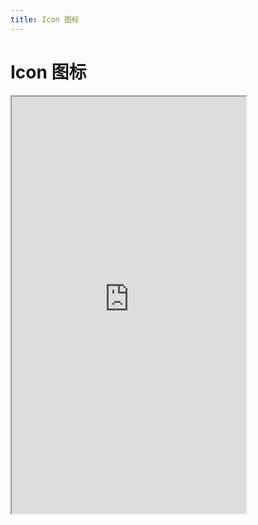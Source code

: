 ```yaml
---
title: Icon 图标
---
```


# Icon 图标

<iframe src="https://cfg-design.github.io/cfgd-uniapp3/#/pages/icon/index" style="width: 375px; height: 667px" />

:::tip 提示
- 图标来源 [REMIX ICON V2.5](https://www.iconfont.cn/collections/detail?cid=25353)
- 默认没有一个图标，需要手动添加
:::

### 添加默认图标
```vue-html
// src/App.vue
<style lang="scss">
/* 非 nvue 引入 */
/* #ifndef APP-NVUE */
@import url('@/uni_modules/cfg-design/components/c-icon/iconfont.css');
/* #endif */
</style>
```

```ts
// src/main.ts
import { icons, setIcons } from '@/uni_modules/cfg-design'
setIcons(icons)
```

* [nvue 加载自定义字体](https://uniapp.dcloud.net.cn/tutorial/nvue-api.html#addrule)。
默认图标字体文件：/src/uni_modules/cfg-design/components/c-icon/iconfont.woff2

### 使用 iconfont.cn 编辑图标。

1 、 打开 [REMIX ICON V2.5](https://www.iconfont.cn/collections/detail?cid=25353)

2 、 参考 [uniapp 编辑图标教程](https://uniapp.dcloud.net.cn/component/uniui/uni-icons.html#%E8%8E%B7%E5%8F%96%E5%9B%BE%E6%A0%87)

3 、 下载来的 iconfont.css 文件内容只要 @font-face 部分， 参考 /src/uni_modules/cfg-design/components/c-icon/iconfont.css 文件，并引入编辑的图标文件到 App.vue ，参考[添加默认图标](#添加默认图标)
```css
@font-face {
  font-family: "c-icon";
  src: url('[base64]')
}
```

4 、 设置图标名
```ts
// src/main.ts
import { setIcons, addIcons } from '@/uni_modules/cfg-design'

// 设置图标，会删除之前的图标
setIcons({
  home: '\ue839',
  ...
})

// 添加图标，不会删除之前的图标
addIcons({
  home: '\ue839',
  ...
})
```


### 基本使用

```vue-html
<c-icon name="add-line" />
```

### 颜色
* [颜色的使用](/guide/colors.html)

```vue-html
<c-icon color="primary" name="add-line" />
<c-icon color="error" name="add-line" />
<c-icon color="success" name="add-line" />
<c-icon color="warning" name="add-line" />
<c-icon color="info" name="add-line" />
<c-icon color="#7546c9" name="add-line" />
```

### 大小
* [大小的使用](/guide/font-sizes.html)

```vue-html
<c-icon size="s" name="add-line" />
<c-icon size="m" name="add-line" />
<c-icon size="l" name="add-line" />
<c-icon size="100" name="add-line" />
```

### 配置 Props
* [Props 的使用](/guide/props.html)

```ts
import { setIconConfigs } from '@/uni_modules/cfg-design'

setIconConfigs({
  default: { ... }, // 默认配置
  myIcon1: { ... },  // 自定义配置
  myIcon2: { ... }, // 自定义配置
})
```

```vue-html
<c-icon c="myIcon1" name="add-line" />
<c-icon c="myIcon2" name="add-line" />
```

### API

### Icon Props {#props}

| 名称             | 类型                     | 默认值             | 版本           | 说明           |
|:----------------|:------------------------|:------------------|:--------------|:--------------|
| c               | string                  | default           |               | 配置名。[使用](#配置-props)    |
| props           | IconProps               | undefined         |               | 全部 props 。 [Props 的使用](/guide/props.html) |
| text-props      | TextProps               | undefined         |               | CIcon 组件是引用 CText 实现的。[TextProps](/components/text.html#props) |
| family          | string                  | c-icon            |               | 字体名称   |
| name            | string                  | undefined         |               | 图标名称   |
| size            | string \| number        | undefined         |               | 图标大小。 [大小的使用](/guide/font-sizes.html)   |
| color           | string                  | undefined         |               | 图标颜色。 [颜色的使用](/guide/colors.html)   |
